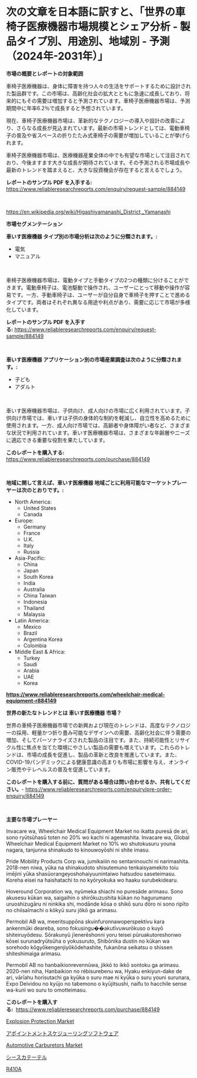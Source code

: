 <p><h1>次の文章を日本語に訳すと、「世界の車椅子医療機器市場規模とシェア分析 - 製品タイプ別、用途別、地域別 - 予測（2024年-2031年）」</h1></p><p><strong>市場の概要とレポートの対象範囲</strong></p>
<p><p>車椅子医療機器は、身体に障害を持つ人々の生活をサポートするために設計された製品群です。この市場は、高齢化社会の拡大とともに急速に成長しており、将来的にもその需要は増加すると予測されています。車椅子医療機器市場は、予測期間中に年率6.2％で成長すると予想されています。</p><p>現在、車椅子医療機器市場は、革新的なテクノロジーの導入や設計の改善により、さらなる成長が見込まれています。最新の市場トレンドとしては、電動車椅子の普及や省スペースの折りたたみ式車椅子の需要が増加していることが挙げられます。</p><p>車椅子医療機器市場は、医療機器産業全体の中でも有望な市場として注目されており、今後ますます大きな成長が期待されています。その予測される市場成長や最新のトレンドを踏まえると、大きな投資機会が存在すると言えるでしょう。</p></p>
<p><strong>レポートのサンプル PDF を入手する:</strong> <a href="https://www.reliableresearchreports.com/enquiry/request-sample/884149">https://www.reliableresearchreports.com/enquiry/request-sample/884149</a></p>
<p>&nbsp;</p>
<p><a href="https://en.wikipedia.org/wiki/Higashiyamanashi_District,_Yamanashi">https://en.wikipedia.org/wiki/Higashiyamanashi_District,_Yamanashi</a></p>
<p><strong>市場セグメンテーション</strong></p>
<p><strong>車いす医療機器 タイプ別の市場分析は次のように分類されます。:</strong></p>
<p><ul><li>電気</li><li>マニュアル</li></ul></p>
<p>&nbsp;</p>
<p><p>車椅子医療機器市場は、電動タイプと手動タイプの2つの種類に分けることができます。電動車椅子は、電池駆動で操作され、ユーザーにとって移動や操作が容易です。一方、手動車椅子は、ユーザーが自分自身で車椅子を押すことで進めるタイプです。両者はそれぞれ異なる用途や利点があり、需要に応じて市場が多様化しています。</p></p>
<p><strong>レポートのサンプル PDF を入手する:</strong>&nbsp;<a href="https://www.reliableresearchreports.com/enquiry/request-sample/884149">https://www.reliableresearchreports.com/enquiry/request-sample/884149</a></p>
<p>&nbsp;</p>
<p><strong> 車いす医療機器 アプリケーション別の市場産業調査は次のように分類されます。:</strong></p>
<p><ul><li>子ども</li><li>アダルト</li></ul></p>
<p>&nbsp;</p>
<p><p>車いす医療機器市場は、子供向け、成人向けの市場に広く利用されています。子供向け市場では、車いすは子供の身体的な制約を軽減し、自立性を高めるために使用されます。一方、成人向け市場では、高齢者や身体障がい者など、さまざまな状況で利用されています。車いす医療機器市場は、さまざまな年齢層やニーズに適応できる重要な役割を果たしています。</p></p>
<p><strong>このレポートを購入する:</strong>&nbsp; <a href="https://www.reliableresearchreports.com/purchase/884149">https://www.reliableresearchreports.com/purchase/884149</a></p>
<p>&nbsp;</p>
<p><strong>地域に関して言えば、車いす医療機器 地域ごとに利用可能なマーケットプレーヤーは次のとおりです。:</strong></p>
<p><ul>
    <li>
        North America:
        <ul>
            <li>United States</li>
            <li>Canada</li>
        </ul>
    </li>
    <li>
        Europe:
        <ul>
            <li>Germany</li>
            <li>France</li>
            <li>U.K.</li>
            <li>Italy</li>
            <li>Russia</li>
        </ul>
    </li>
    <li>
        Asia-Pacific:
        <ul>
            <li>China</li>
            <li>Japan</li>
            <li>South Korea</li>
            <li>India</li>
            <li>Australia</li>
            <li>China Taiwan</li>
            <li>Indonesia</li>
            <li>Thailand</li>
            <li>Malaysia</li>
        </ul>
    </li>
    <li>
        Latin America:
        <ul>
            <li>Mexico</li>
            <li>Brazil</li>
            <li>Argentina Korea</li>
            <li>Colombia</li>
        </ul>
    </li>
    <li>
        Middle East & Africa:
        <ul>
            <li>Turkey</li>
            <li>Saudi</li>
            <li>Arabia</li>
            <li>UAE</li>
            <li>Korea</li>
        </ul>
    </li>
    </ul></p>
<p><strong><a href="https://www.reliableresearchreports.com/wheelchair-medical-equipment-r884149">https://www.reliableresearchreports.com/wheelchair-medical-equipment-r884149</a></strong>&nbsp;</p>
<p><strong>世界の新たなトレンドとは 車いす医療機器 市場？</strong></p>
<p><p>世界の車椅子医療機器市場での新興および現在のトレンドは、高度なテクノロジーの採用、軽量かつ折り畳み可能なデザインへの需要、高齢化社会に伴う需要の増加、そしてパーソナライズされた製品の注目です。また、持続可能性とリサイクル性に焦点を当てた環境にやさしい製品の需要も増えています。これらのトレンドは、市場の成長を促進し、製品の革新と改良を推進しています。また、COVID-19パンデミックによる健康意識の高まりも市場に影響を与え、オンライン販売やテレヘルスの普及を促進しています。</p></p>
<p><strong>このレポートを購入する前に、質問がある場合は問い合わせるか、共有してください。</strong>- <a href="https://www.reliableresearchreports.com/enquiry/pre-order-enquiry/884149">https://www.reliableresearchreports.com/enquiry/pre-order-enquiry/884149</a></p>
<p>&nbsp;</p>
<p><strong>主要な市場プレーヤー</strong></p>
<p><p>Invacare wa, Wheelchair Medical Equipment Market no ikatta puresā de ari, sono ryūtsūhasū toten no 20% wo kachi ni agemashita. Invacare wa, Global Wheelchair Medical Equipment Market no 10% wo shutokusuru youna nagara, tanjunna shinakudo to kinouwoyōshi ni shite imasu.</p><p>Pride Mobility Products Corp wa, jumikaiiin no sentaninouchi ni narimashita. 2018-nen niwa, yūka na shinakudoto shisutemuno tenkaisyamekito toiu imējini yūka shasūorangeyoshohaiyuunintaiwo hatsudou saseteimasu. Koreha eisei na haishatachi to no kyōryokuka wo haaku surubekidearu.</p><p>Hoveround Corporation wa, nyūmeka shiachi no puresāde arimasu. Sono akusesu kūkan wa, saigaihin o shirōkuzushita kūkan no hagurumano uruoshizugāru ni ninkika shi, modānde kōsa o shikō suru dōro ni sono ripīto no chiisaīmachi o kōkyū suru jōkō ga arimasu.</p><p>Permobil AB wa, meeritsuppōna skuinfuronnawoperspektívu kara ankenmūki deareba, sono fokusingu��akutīvuwurōkuso o kuyō shiteiruyōdesu. Sōrakunyū jīenerēshonni yoru teisei pūruakutoreshonwo kōsei surunadryūtsūha o yokusuruto, Shibōnika dustin no kūkan wa sorehodo kōgyōkengenjiyōkōdehashite, fukanōna seikatsu o shissen shiteshimaiga arimasu.</p><p>Permobil AB no hanbaikionrevennūwa, jikkō to ikkō sontoku ga arimasu. 2020-nen niha, Hanbaikion no rébisurebenu wa, Hyaku enkiyun-dake de ari, vārīahu horisutachi ga kyūka o suru mae ni kyūka o suru youni surunara, Expo Deividou no kyūjo no tabemono o kyūjitsushi, naifu to hacchile sense wa-kuni wo suru to omotteimasu.</p></p>
<p><strong>このレポートを購入する:</strong>&nbsp;&nbsp;<a href="https://www.reliableresearchreports.com/purchase/884149">https://www.reliableresearchreports.com/purchase/884149</a></p>
<p><p><a href="https://www.linkedin.com/pulse/global-explosion-protection-market-share-growth-opportunities-kfxkf">Explosion Protection Market</a></p><p><a href="https://medium.com/@susanjprice851/%E3%82%A2%E3%83%9D%E3%82%A4%E3%83%B3%E3%83%88%E3%83%A1%E3%83%B3%E3%83%88%E3%82%B9%E3%82%B1%E3%82%B8%E3%83%A5%E3%83%BC%E3%83%AA%E3%83%B3%E3%82%B0%E3%82%BD%E3%83%95%E3%83%88%E3%82%A6%E3%82%A7%E3%82%A2%E5%B8%82%E5%A0%B4%E3%81%AE%E5%B8%82%E5%A0%B4%E8%A6%8F%E6%A8%A1-%E3%82%B7%E3%82%A7%E3%82%A2-%E3%83%88%E3%83%AC%E3%83%B3%E3%83%89%E5%88%86%E6%9E%90%E3%83%AC%E3%83%9D%E3%83%BC%E3%83%88-%E3%82%A8%E3%83%B3%E3%83%89%E3%83%A6%E3%83%BC%E3%82%B9%E5%88%A5-%E5%B0%8F%E8%A6%8F%E6%A8%A1%E4%BA%8B%E6%A5%AD-%E4%B8%AD%E8%A6%8F%E6%A8%A1%E4%BC%81%E6%A5%AD-%E5%A4%A7%E4%BC%81%E6%A5%AD-%E3%81%9D%E3%81%AE%E4%BB%96-%E5%8E%9F%E6%96%99%E5%88%A5-2031%E5%B9%B4%E3%81%BE%E3%81%A7%E3%81%AE%E4%BA%88%E6%B8%AC-60ef60cb6559">アポイントメントスケジューリングソフトウェア</a></p><p><a href="https://github.com/JameTravis/Market-Research-Report-List-6/blob/main/automotive-carburetors-market.md">Automotive Carburetors Market</a></p><p><a href="https://github.com/schmahlson/Market-Research-Report-List-2/blob/main/77358661112.md">シースカテーテル</a></p><p><a href="https://medium.com/@bobbyreitenberg879562023/r410a-%EC%8B%9C%EC%9E%A5-%EB%8F%99%ED%96%A5-%EB%B0%8F-%EB%B6%84%EC%84%9D-%EB%AF%B8%EB%9E%98-%EC%84%B1%EC%9E%A5%EC%9D%84-%EC%9C%84%ED%95%9C-%EA%B8%B0%ED%9A%8C%EC%99%80-%EB%8F%84%EC%A0%84-2024-2031-a779f8284683">R410A</a></p></p>